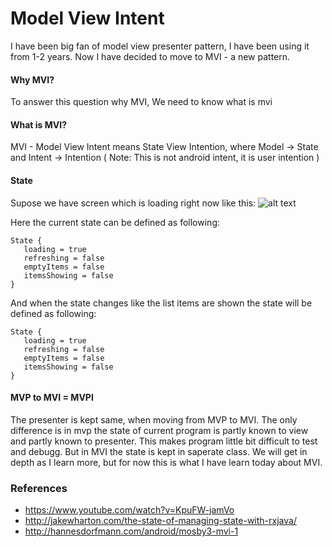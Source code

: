 # Model View Intent


I have been big fan of model view presenter pattern, I have been using it from 1-2 years. Now I have decided to move to MVI - a new pattern.

#### Why MVI?
To answer this question why MVI, We need to know what is mvi

#### What is MVI?

MVI - Model View Intent means State View Intention, where Model -> State and Intent -> Intention  ( Note: This is not android intent, it is user intention )

#### State
Supose we have screen which is loading right now like this:
![alt text](https://cloud.addictivetips.com/wp-content/uploads/2011/03/LoadingApps.jpg "Logo Title Text 1")

Here the current state can be defined as following:
```
State {
   loading = true
   refreshing = false
   emptyItems = false
   itemsShowing = false
}
```
And when the state changes like the list items are shown the state will be defined as following:
```
State {
   loading = true
   refreshing = false
   emptyItems = false
   itemsShowing = false
}
```

#### MVP to MVI = MVPI
The presenter is kept same, when moving from MVP to MVI. The only difference is in mvp the state of current program is partly known to view and partly known to presenter. This makes program little bit difficult to test and debugg. But in MVI the state is kept in saperate class. We will get in depth as I learn more, but for now this is what I have learn today about MVI.

### References
* https://www.youtube.com/watch?v=KpuFW-jamVo
* http://jakewharton.com/the-state-of-managing-state-with-rxjava/
* http://hannesdorfmann.com/android/mosby3-mvi-1
